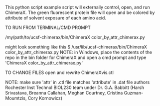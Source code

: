 This python script example script will externally control, open, and run ChimeraX.  The green fluorescent protein file will open and be colored by attribute of solvent exposure of each amino acid.  


TO RUN FROM TERMINAL/CMD PROMPT

/my/path/to/ucsf-chimerax/bin/ChimeraX color_by_attr_chimerax.py


might look something like this
$ /usr/lib/ucsf-chimerax/bin/ChimeraX color_by_attr_chimerax.py
NOTE: in Windows, place the contents of the repo in the bin folder for ChimeraX and open a cmd prompt and type
'ChimeraX color_by_attr_chimerax.py'

TO CHANGE FILES
open and rewrite ChimeraXvis.ctl 

NOTE: make sure 'attr' in .ctl file matches 'attribute' in .dat file
authors Rochester Inst Technol BIOL230 team under Dr. G.A. Babbitt (Harsh Srivastava, Breanna Callahan, Meghan Courtney, Cristina Guzman-Moumtzis, Cory Kornowicz)
